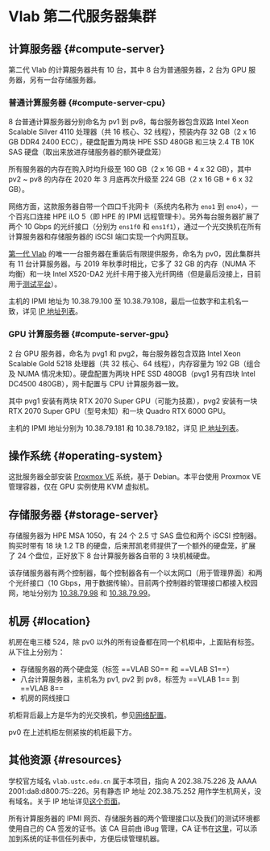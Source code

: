# Vlab 第二代服务器集群

## 计算服务器 {#compute-server}

第二代 Vlab 的计算服务器共有 10 台，其中 8 台为普通服务器，2 台为 GPU 服务器，另有一台存储服务器。

### 普通计算服务器 {#compute-server-cpu}

8 台普通计算服务器分别命名为 pv1 到 pv8，每台服务器包含双路 Intel Xeon Scalable Silver 4110 处理器（共 16 核心、32 线程），预装内存 32 GB（2 x 16 GB DDR4 2400 ECC），硬盘配置为两块 HPE SSD 480GB 和三块 2.4 TB 10K SAS 硬盘（取出来放进存储服务器的额外硬盘笼）

所有服务器的内存在购入时均升级至 160 GB（2 x 16 GB + 4 x 32 GB），其中 pv2 ~ pv8 的内存在 2020 年 3 月底再次升级至 224 GB（2 x 16 GB + 6 x 32 GB）。

网络方面，这款服务器自带一个四口千兆网卡（系统内名称为 `eno1` 到 `eno4`），一个百兆口连接 HPE iLO 5（即 HPE 的 IPMI 远程管理卡）。另外每台服务器扩展了两个 10 Gbps 的光纤接口（分别为 `ens1f0` 和 `ens1f1`），通过一个光交换机在所有计算服务器和存储服务器的 iSCSI 端口实现一个内网互联。

[第一代 Vlab](history/gen1.md) 的唯一一台服务器在重装后有限提供服务，命名为 pv0，因此集群共有 11 台计算服务器。与 2019 年秋季时相比，它多了 32 GB 的内存（NUMA 不均衡）和一块 Intel X520-DA2 光纤卡用于接入光纤网络（但是最后没接上，目前用于[测试平台](testing/index.md)）。

主机的 IPMI 地址为 10.38.79.100 至 10.38.79.108，最后一位数字和主机名一致，详见 [IP 地址列表](networking/ips.md)。

### GPU 计算服务器 {#compute-server-gpu}

2 台 GPU 服务器，命名为 pvg1 和 pvg2，每台服务器包含双路 Intel Xeon Scalable Gold 5218 处理器（共 32 核心、64 线程），内存容量为 192 GB（组合及 NUMA 情况未知）。硬盘配置为两块 HPE SSD 480GB（pvg1 另有四块 Intel DC4500 480GB），网卡配置与 CPU 计算服务器一致。

其中 pvg1 安装有两块 RTX 2070 Super GPU（可能为技嘉），pvg2 安装有一块 RTX 2070 Super GPU（型号未知）和一块 Quadro RTX 6000 GPU。

主机的 IPMI 地址分别为 10.38.79.181 和 10.38.79.182，详见 [IP 地址列表](networking/ips.md)。

## 操作系统 {#operating-system}

这批服务器全部安装 [Proxmox VE](https://pve.proxmox.com/) 系统，基于 Debian。本平台使用 Proxmox VE 管理容器，仅在 GPU 实例使用 KVM 虚拟机。

## 存储服务器 {#storage-server}

存储服务器为 HPE MSA 1050，有 24 个 2.5 寸 SAS 盘位和两个 iSCSI 控制器。购买时带有 18 块 1.2 TB 的硬盘，后来邢凯老师提供了一个额外的硬盘笼，扩展了 24 个盘位，正好放下 8 台计算服务器各自带的 3 块机械硬盘。

该存储服务器有两个控制器，每个控制器各有一个以太网口（用于管理界面）和两个光纤接口（10 Gbps，用于数据传输）。目前两个控制器的管理接口都接入校园网，地址分别为 [10.38.79.98](https://10.38.79.98/) 和 [10.38.79.99](https://10.38.79.99/)。

## 机房 {#location}

机房在电三楼 524，除 pv0 以外的所有设备都在同一个机柜中，上面贴有标签。从下往上分别为：

- 存储服务器的两个硬盘笼（标签 ==VLAB S0== 和 ==VLAB S1==）
- 八台计算服务器，主机名为 pv1, pv2 到 pv8，标签为 ==VLAB 1== 到 ==VLAB 8==
- 机房的网线接口

机柜背后最上方是华为的光交换机，参见[网络配置](networking/index.md)。

pv0 在上述机柜左侧紧挨的机柜最下方。

## 其他资源 {#resources}

学校官方域名 `vlab.ustc.edu.cn` 属于本项目，指向 A 202.38.75.226 及 AAAA 2001:da8:d800:75::226。另有静态 IP 地址 202.38.75.252 用作学生机网关，没有域名。关于 IP 地址详见[这个页面](networking/ips.md)。

所有计算服务器的 IPMI 网页、存储服务器的两个管理接口以及我们的测试环境都使用自己的 CA 签发的证书。该 CA 目前由 iBug 管理，CA 证书在[这里](assets/iBug_Vlab_CA.crt)，可以添加到系统的证书信任列表中，方便后续管理机器。
